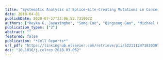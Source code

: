 ```yaml
---
title: "Systematic Analysis of Splice-Site-Creating Mutations in Cancer"
date: 2018-04-01
publishDate: 2020-07-27T23:06:52.731902Z
authors: ["Reyka G. Jayasinghe", "Song Cao", "Qingsong Gao", "Michael C. Wendl", "Nam Sy Vo", "Sheila M. Reynolds", "Yanyan Zhao", "Héctor Climente-González", "Shengjie Chai", "Fang Wang", "Rajees Varghese", "Mo Huang", "Wen-Wei Liang", "Matthew A. Wyczalkowski", "Sohini Sengupta", "Zhi Li", "Samuel H. Payne", "David Fenyö", "Jeffrey H. Miner", "Matthew J. Walter", "Benjamin Vincent", "Eduardo Eyras", "Ken Chen", "Ilya Shmulevich", "Feng Chen", "Li Ding", "Samantha J. Caesar-Johnson", "John A. Demchok", "Ina Felau", "Melpomeni Kasapi", "Martin L. Ferguson", "Carolyn M. Hutter", "Heidi J. Sofia", "Roy Tarnuzzer", "Zhining Wang", "Liming Yang", "Jean C. Zenklusen", "Jiashan (Julia) Zhang", "Sudha Chudamani", "Jia Liu", "Laxmi Lolla", "Rashi Naresh", "Todd Pihl", "Qiang Sun", "Yunhu Wan", "Ye Wu", "Juok Cho", "Timothy DeFreitas", "Scott Frazer", "Nils Gehlenborg", "Gad Getz", "David I. Heiman", "Jaegil Kim", "Michael S. Lawrence", "Pei Lin", "Sam Meier", "Michael S. Noble", "Gordon Saksena", "Doug Voet", "Hailei Zhang", "Brady Bernard", "Nyasha Chambwe", "Varsha Dhankani", "Theo Knijnenburg", "Roger Kramer", "Kalle Leinonen", "Yuexin Liu", "Michael Miller", "Sheila Reynolds", "Ilya Shmulevich", "Vesteinn Thorsson", "Wei Zhang", "Rehan Akbani", "Bradley M. Broom", "Apurva M. Hegde", "Zhenlin Ju", "Rupa S. Kanchi", "Anil Korkut", "Jun Li", "Han Liang", "Shiyun Ling", "Wenbin Liu", "Yiling Lu", "Gordon B. Mills", "Kwok-Shing Ng", "Arvind Rao", "Michael Ryan", "Jing Wang", "John N. Weinstein", "Jiexin Zhang", "Adam Abeshouse", "Joshua Armenia", "Debyani Chakravarty", "Walid K. Chatila", "Ino de Bruijn", "Jianjiong Gao", "Benjamin E. Gross", "Zachary J. Heins", "Ritika Kundra", "Konnor La", "Marc Ladanyi", "Augustin Luna", "Moriah G. Nissan", "Angelica Ochoa", "Sarah M. Phillips", "Ed Reznik", "Francisco Sanchez-Vega", "Chris Sander", "Nikolaus Schultz", "Robert Sheridan", "S. Onur Sumer", "Yichao Sun", "Barry S. Taylor", "Jioajiao Wang", "Hongxin Zhang", "Pavana Anur", "Myron Peto", "Paul Spellman", "Christopher Benz", "Joshua M. Stuart", "Christopher K. Wong", "Christina Yau", "D. Neil Hayes", "Joel S. Parker", "Matthew D. Wilkerson", "Adrian Ally", "Miruna Balasundaram", "Reanne Bowlby", "Denise Brooks", "Rebecca Carlsen", "Eric Chuah", "Noreen Dhalla", "Robert Holt", "Steven J.M. Jones", "Katayoon Kasaian", "Darlene Lee", "Yussanne Ma", "Marco A. Marra", "Michael Mayo", "Richard A. Moore", "Andrew J. Mungall", "Karen Mungall", "A. Gordon Robertson", "Sara Sadeghi", "Jacqueline E. Schein", "Payal Sipahimalani", "Angela Tam", "Nina Thiessen", "Kane Tse", "Tina Wong", "Ashton C. Berger", "Rameen Beroukhim", "Andrew D. Cherniack", "Carrie Cibulskis", "Stacey B. Gabriel", "Galen F. Gao", "Gavin Ha", "Matthew Meyerson", "Steven E. Schumacher", "Juliann Shih", "Melanie H. Kucherlapati", "Raju S. Kucherlapati", "Stephen Baylin", "Leslie Cope", "Ludmila Danilova", "Moiz S. Bootwalla", "Phillip H. Lai", "Dennis T. Maglinte", "David J. Van Den Berg", "Daniel J. Weisenberger", "J. Todd Auman", "Saianand Balu", "Tom Bodenheimer", "Cheng Fan", "Katherine A. Hoadley", "Alan P. Hoyle", "Stuart R. Jefferys", "Corbin D. Jones", "Shaowu Meng", "Piotr A. Mieczkowski", "Lisle E. Mose", "Amy H. Perou", "Charles M. Perou", "Jeffrey Roach", "Yan Shi", "Janae V. Simons", "Tara Skelly", "Matthew G. Soloway", "Donghui Tan", "Umadevi Veluvolu", "Huihui Fan", "Toshinori Hinoue", "Peter W. Laird", "Hui Shen", "Wanding Zhou", "Michelle Bellair", "Kyle Chang", "Kyle Covington", "Chad J. Creighton", "Huyen Dinh", "HarshaVardhan Doddapaneni", "Lawrence A. Donehower", "Jennifer Drummond", "Richard A. Gibbs", "Robert Glenn", "Walker Hale", "Yi Han", "Jianhong Hu", "Viktoriya Korchina", "Sandra Lee", "Lora Lewis", "Wei Li", "Xiuping Liu", "Margaret Morgan", "Donna Morton", "Donna Muzny", "Jireh Santibanez", "Margi Sheth", "Eve Shinbrot", "Linghua Wang", "Min Wang", "David A. Wheeler", "Liu Xi", "Fengmei Zhao", "Julian Hess", "Elizabeth L. Appelbaum", "Matthew Bailey", "Matthew G. Cordes", "Li Ding", "Catrina C. Fronick", "Lucinda A. Fulton", "Robert S. Fulton", "Cyriac Kandoth", "Elaine R. Mardis", "Michael D. McLellan", "Christopher A. Miller", "Heather K. Schmidt", "Richard K. Wilson", "Daniel Crain", "Erin Curley", "Johanna Gardner", "Kevin Lau", "David Mallery", "Scott Morris", "Joseph Paulauskis", "Robert Penny", "Candace Shelton", "Troy Shelton", "Mark Sherman", "Eric Thompson", "Peggy Yena", "Jay Bowen", "Julie M. Gastier-Foster", "Mark Gerken", "Kristen M. Leraas", "Tara M. Lichtenberg", "Nilsa C. Ramirez", "Lisa Wise", "Erik Zmuda", "Niall Corcoran", "Tony Costello", "Christopher Hovens", "Andre L. Carvalho", "Ana C. de Carvalho", "José H. Fregnani", "Adhemar Longatto-Filho", "Rui M. Reis", "Cristovam Scapulatempo-Neto", "Henrique C.S. Silveira", "Daniel O. Vidal", "Andrew Burnette", "Jennifer Eschbacher", "Beth Hermes", "Ardene Noss", "Rosy Singh", "Matthew L. Anderson", "Patricia D. Castro", "Michael Ittmann", "David Huntsman", "Bernard Kohl", "Xuan Le", "Richard Thorp", "Chris Andry", "Elizabeth R. Duffy", "Vladimir Lyadov", "Oxana Paklina", "Galiya Setdikova", "Alexey Shabunin", "Mikhail Tavobilov", "Christopher McPherson", "Ronald Warnick", "Ross Berkowitz", "Daniel Cramer", "Colleen Feltmate", "Neil Horowitz", "Adam Kibel", "Michael Muto", "Chandrajit P. Raut", "Andrei Malykh", "Jill S. Barnholtz-Sloan", "Wendi Barrett", "Karen Devine", "Jordonna Fulop", "Quinn T. Ostrom", "Kristen Shimmel", "Yingli Wolinsky", "Andrew E. Sloan", "Agostino De Rose", "Felice Giuliante", "Marc Goodman", "Beth Y. Karlan", "Curt H. Hagedorn", "John Eckman", "Jodi Harr", "Jerome Myers", "Kelinda Tucker", "Leigh Anne Zach", "Brenda Deyarmin", "Hai Hu", "Leonid Kvecher", "Caroline Larson", "Richard J. Mural", "Stella Somiari", "Ales Vicha", "Tomas Zelinka", "Joseph Bennett", "Mary Iacocca", "Brenda Rabeno", "Patricia Swanson", "Mathieu Latour", "Louis Lacombe", "Bernard Têtu", "Alain Bergeron", "Mary McGraw", "Susan M. Staugaitis", "John Chabot", "Hanina Hibshoosh", "Antonia Sepulveda", "Tao Su", "Timothy Wang", "Olga Potapova", "Olga Voronina", "Laurence Desjardins", "Odette Mariani", "Sergio Roman-Roman", "Xavier Sastre", "Marc-Henri Stern", "Feixiong Cheng", "Sabina Signoretti", "Andrew Berchuck", "Darell Bigner", "Eric Lipp", "Jeffrey Marks", "Shannon McCall", "Roger McLendon", "Angeles Secord", "Alexis Sharp", "Madhusmita Behera", "Daniel J. Brat", "Amy Chen", "Keith Delman", "Seth Force", "Fadlo Khuri", "Kelly Magliocca", "Shishir Maithel", "Jeffrey J. Olson", "Taofeek Owonikoko", "Alan Pickens", "Suresh Ramalingam", "Dong M. Shin", "Gabriel Sica", "Erwin G. Van Meir", "Hongzheng Zhang", "Wil Eijckenboom", "Ad Gillis", "Esther Korpershoek", "Leendert Looijenga", "Wolter Oosterhuis", "Hans Stoop", "Kim E. van Kessel", "Ellen C. Zwarthoff", "Chiara Calatozzolo", "Lucia Cuppini", "Stefania Cuzzubbo", "Francesco DiMeco", "Gaetano Finocchiaro", "Luca Mattei", "Alessandro Perin", "Bianca Pollo", "Chu Chen", "John Houck", "Pawadee Lohavanichbutr", "Arndt Hartmann", "Christine Stoehr", "Robert Stoehr", "Helge Taubert", "Sven Wach", "Bernd Wullich", "Witold Kycler", "Dawid Murawa", "Maciej Wiznerowicz", "Ki Chung", "W. Jeffrey Edenfield", "Julie Martin", "Eric Baudin", "Glenn Bubley", "Raphael Bueno", "Assunta De Rienzo", "William G. Richards", "Steven Kalkanis", "Tom Mikkelsen", "Houtan Noushmehr", "Lisa Scarpace", "Nicolas Girard", "Marta Aymerich", "Elias Campo", "Eva Giné", "Armando López Guillermo", "Nguyen Van Bang", "Phan Thi Hanh", "Bui Duc Phu", "Yufang Tang", "Howard Colman", "Kimberley Evason", "Peter R. Dottino", "John A. Martignetti", "Hani Gabra", "Hartmut Juhl", "Teniola Akeredolu", "Serghei Stepa", "Dave Hoon", "Keunsoo Ahn", "Koo Jeong Kang", "Felix Beuschlein", "Anne Breggia", "Michael Birrer", "Debra Bell", "Mitesh Borad", "Alan H. Bryce", "Erik Castle", "Vishal Chandan", "John Cheville", "John A. Copland", "Michael Farnell", "Thomas Flotte", "Nasra Giama", "Thai Ho", "Michael Kendrick", "Jean-Pierre Kocher", "Karla Kopp", "Catherine Moser", "David Nagorney", "Daniel O’Brien", "Brian Patrick O’Neill", "Tushar Patel", "Gloria Petersen", "Florencia Que", "Michael Rivera", "Lewis Roberts", "Robert Smallridge", "Thomas Smyrk", "Melissa Stanton", "R. Houston Thompson", "Michael Torbenson", "Ju Dong Yang", "Lizhi Zhang", "Fadi Brimo", "Jaffer A. Ajani", "Ana Maria Angulo Gonzalez", "Carmen Behrens", "Jolanta Bondaruk", "Russell Broaddus", "Bogdan Czerniak", "Bita Esmaeli", "Junya Fujimoto", "Jeffrey Gershenwald", "Charles Guo", "Alexander J. Lazar", "Christopher Logothetis", "Funda Meric-Bernstam", "Cesar Moran", "Lois Ramondetta", "David Rice", "Anil Sood", "Pheroze Tamboli", "Timothy Thompson", "Patricia Troncoso", "Anne Tsao", "Ignacio Wistuba", "Candace Carter", "Lauren Haydu", "Peter Hersey", "Valerie Jakrot", "Hojabr Kakavand", "Richard Kefford", "Kenneth Lee", "Georgina Long", "Graham Mann", "Michael Quinn", "Robyn Saw", "Richard Scolyer", "Kerwin Shannon", "Andrew Spillane", "Jonathan Stretch", "Maria Synott", "John Thompson", "James Wilmott", "Hikmat Al-Ahmadie", "Timothy A. Chan", "Ronald Ghossein", "Anuradha Gopalan", "Douglas A. Levine", "Victor Reuter", "Samuel Singer", "Bhuvanesh Singh", "Nguyen Viet Tien", "Thomas Broudy", "Cyrus Mirsaidi", "Praveen Nair", "Paul Drwiega", "Judy Miller", "Jennifer Smith", "Howard Zaren", "Joong-Won Park", "Nguyen Phi Hung", "Electron Kebebew", "W. Marston Linehan", "Adam R. Metwalli", "Karel Pacak", "Peter A. Pinto", "Mark Schiffman", "Laura S. Schmidt", "Cathy D. Vocke", "Nicolas Wentzensen", "Robert Worrell", "Hannah Yang", "Marc Moncrieff", "Chandra Goparaju", "Jonathan Melamed", "Harvey Pass", "Natalia Botnariuc", "Irina Caraman", "Mircea Cernat", "Inga Chemencedji", "Adrian Clipca", "Serghei Doruc", "Ghenadie Gorincioi", "Sergiu Mura", "Maria Pirtac", "Irina Stancul", "Diana Tcaciuc", "Monique Albert", "Iakovina Alexopoulou", "Angel Arnaout", "John Bartlett", "Jay Engel", "Sebastien Gilbert", "Jeremy Parfitt", "Harman Sekhon", "George Thomas", "Doris M. Rassl", "Robert C. Rintoul", "Carlo Bifulco", "Raina Tamakawa", "Walter Urba", "Nicholas Hayward", "Henri Timmers", "Anna Antenucci", "Francesco Facciolo", "Gianluca Grazi", "Mirella Marino", "Roberta Merola", "Ronald de Krijger", "Anne-Paule Gimenez-Roqueplo", "Alain Piché", "Simone Chevalier", "Ginette McKercher", "Kivanc Birsoy", "Gene Barnett", "Cathy Brewer", "Carol Farver", "Theresa Naska", "Nathan A. Pennell", "Daniel Raymond", "Cathy Schilero", "Kathy Smolenski", "Felicia Williams", "Carl Morrison", "Jeffrey A. Borgia", "Michael J. Liptay", "Mark Pool", "Christopher W. Seder", "Kerstin Junker", "Larsson Omberg", "Mikhail Dinkin", "George Manikhas", "Domenico Alvaro", "Maria Consiglia Bragazzi", "Vincenzo Cardinale", "Guido Carpino", "Eugenio Gaudio", "David Chesla", "Sandra Cottingham", "Michael Dubina", "Fedor Moiseenko", "Renumathy Dhanasekaran", "Karl-Friedrich Becker", "Klaus-Peter Janssen", "Julia Slotta-Huspenina", "Mohamed H. Abdel-Rahman", "Dina Aziz", "Sue Bell", "Colleen M. Cebulla", "Amy Davis", "Rebecca Duell", "J. Bradley Elder", "Joe Hilty", "Bahavna Kumar", "James Lang", "Norman L. Lehman", "Randy Mandt", "Phuong Nguyen", "Robert Pilarski", "Karan Rai", "Lynn Schoenfield", "Kelly Senecal", "Paul Wakely", "Paul Hansen", "Ronald Lechan", "James Powers", "Arthur Tischler", "William E. Grizzle", "Katherine C. Sexton", "Alison Kastl", "Joel Henderson", "Sima Porten", "Jens Waldmann", "Martin Fassnacht", "Sylvia L. Asa", "Dirk Schadendorf", "Marta Couce", "Markus Graefen", "Hartwig Huland", "Guido Sauter", "Thorsten Schlomm", "Ronald Simon", "Pierre Tennstedt", "Oluwole Olabode", "Mark Nelson", "Oliver Bathe", "Peter R. Carroll", "June M. Chan", "Philip Disaia", "Pat Glenn", "Robin K. Kelley", "Charles N. Landen", "Joanna Phillips", "Michael Prados", "Jeffry Simko", "Karen Smith-McCune", "Scott VandenBerg", "Kevin Roggin", "Ashley Fehrenbach", "Ady Kendler", "Suzanne Sifri", "Ruth Steele", "Antonio Jimeno", "Francis Carey", "Ian Forgie", "Massimo Mannelli", "Michael Carney", "Brenda Hernandez", "Benito Campos", "Christel Herold-Mende", "Christin Jungk", "Andreas Unterberg", "Andreas von Deimling", "Aaron Bossler", "Joseph Galbraith", "Laura Jacobus", "Michael Knudson", "Tina Knutson", "Deqin Ma", "Mohammed Milhem", "Rita Sigmund", "Andrew K. Godwin", "Rashna Madan", "Howard G. Rosenthal", "Clement Adebamowo", "Sally N. Adebamowo", "Alex Boussioutas", "David Beer", "Thomas Giordano", "Anne-Marie Mes-Masson", "Fred Saad", "Therese Bocklage", "Lisa Landrum", "Robert Mannel", "Kathleen Moore", "Katherine Moxley", "Russel Postier", "Joan Walker", "Rosemary Zuna", "Michael Feldman", "Federico Valdivieso", "Rajiv Dhir", "James Luketich", "Edna M. Mora Pinero", "Mario Quintero-Aguilo", "Carlos Gilberto Carlotti", "Jose Sebastião Dos Santos", "Rafael Kemp", "Ajith Sankarankuty", "Daniela Tirapelli", "James Catto", "Kathy Agnew", "Elizabeth Swisher", "Jenette Creaney", "Bruce Robinson", "Carl Simon Shelley", "Eryn M. Godwin", "Sara Kendall", "Cassaundra Shipman", "Carol Bradford", "Thomas Carey", "Andrea Haddad", "Jeffey Moyer", "Lisa Peterson", "Mark Prince", "Laura Rozek", "Gregory Wolf", "Rayleen Bowman", "Kwun M. Fong", "Ian Yang", "Robert Korst", "W. Kimryn Rathmell", "J. Leigh Fantacone-Campbell", "Jeffrey A. Hooke", "Albert J. Kovatich", "Craig D. Shriver", "John DiPersio", "Bettina Drake", "Ramaswamy Govindan", "Sharon Heath", "Timothy Ley", "Brian Van Tine", "Peter Westervelt", "Mark A. Rubin", "Jung Il Lee", "Natália D. Aredes", "Armaz Mariamidze"]
publication_types: ["2"]
abstract: ""
featured: false
publication: "*Cell Reports*"
url_pdf: "https://linkinghub.elsevier.com/retrieve/pii/S2211124718303978"
doi: "10.1016/j.celrep.2018.03.052"
---
```


